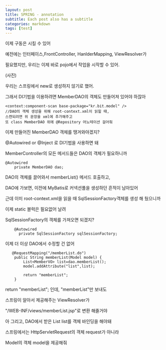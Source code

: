 ```yaml
---
layout: post
title: SPRING - annotation
subtitle: Each post also has a subtitle
categories: markdown
tags: [test]
---
```




이제 구동은 시킬 수 있어

예전에는 인터페이스,FrontController, HanlderMapping, ViewResolver가 

필요했지만, 우리는 이제 바로 pojo에서 작업을 시작할 수 있어.

(사진)

우리는 스프링에서 new로 생성하지 않기로 했어.

그래서 DI기법을 이용하려면 MemberDAO의 객체도 만들어져 있어야 하잖아

```1=java
<context:component-scan base-package="kr.bit.model" />
//DAO의 객체 생성을 위해 root-context.xml이 읽힐 때, 
스캔되려면 위 문장을 xml에 추가해주고
또 class MemberDAO 위에 @Repository 어노테이션 걸어줘 
```

이제 만들어진 MemberDAO 객체를 땡겨와야겠지?

@Autowired or @Inject 로 DI기법을 사용하면 돼

MemberController의 모든 메서드들은 DAO의 객체가 필요하니까
```1=java
@Autowired
	private MemberDAO dao;
```

DAO의 객체를 끌어와서 memberList() 메서드 호출하고,

DAO에 가보면, 이전에 MyBatis로 커넥션풀을 생성하던 흔적이 남아있어

근데 이미 root-context.xml을 읽을 때 SqlSessionFactory객체를 생성 해 뒀으니까

이제 static 블럭은 필요없어 날려

SqlSessionFactory의 객체를 가져오면 되겠지?

```1=java
    @Autowired
	  private SqlSessionFactory sqlSessionFactory;
```

이제 더 이상 DAO에서 수정할 건 없어

```1=java
   @RequestMapping("/memberList.do")
	public String memberList(Model model) {
		List<MemberVO> list=dao.memberList();
		model.addAttribute("list",list);		
		
		return "memberList";
	}
```

return "memberList"; 인데, "memberList"만 보내도
  
스프링이 알아서 제공해주는 ViewResolver가 
  
"/WEB-INF/views/memberList.jsp"로 변환 해줄거야
 
아 그리고, DAO에서 받은 List<MemberVO> list를 객체 바인딩을 해야돼
  
스프링에서는 HttpServletRequest의 객체 request가 아니라
  
Model의 객체 model을 제공해줘

  

